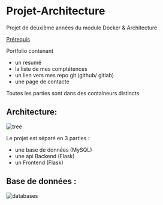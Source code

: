 # Projet-Architecture
Projet de deuxième années du module Docker &amp; Architecture

 
[Prérequis](https://github.com/gruelg/Projet-Architecture/blob/develop/prerequis.md)

Portfolio contenant  
* un resumé 
* la liste de mes comptétences
* un lien vers mes repo git (github/ gitlab) 
* une page de contacte


Toutes les parties sont dans des containeurs distincts 

## Architecture:

![tree](https://user-images.githubusercontent.com/50297389/132940650-1a0f822c-8503-4fc2-b524-d0e1e108560b.PNG)

Le projet est séparé en 3 parties : 
* une base de données (MySQL)
* une api Backend (Flask)
* un Frontend (Flask)

## Base de données : 

![databases](https://user-images.githubusercontent.com/50297389/132940980-05e3b524-b525-4c1e-962c-59c0dfddc583.PNG)


